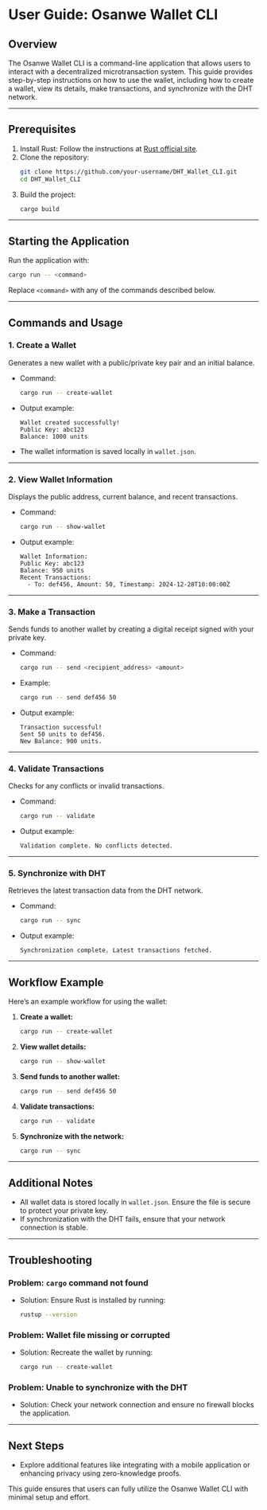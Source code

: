 
# User Guide: Osanwe Wallet CLI

## Overview
The Osanwe Wallet CLI is a command-line application that allows users to interact with a decentralized microtransaction system. This guide provides step-by-step instructions on how to use the wallet, including how to create a wallet, view its details, make transactions, and synchronize with the DHT network.

---

## Prerequisites
1. Install Rust: Follow the instructions at [Rust official site](https://rustup.rs/).
2. Clone the repository:
   ```bash
   git clone https://github.com/your-username/DHT_Wallet_CLI.git
   cd DHT_Wallet_CLI
   ```
3. Build the project:
   ```bash
   cargo build
   ```

---

## Starting the Application
Run the application with:
```bash
cargo run -- <command>
```

Replace `<command>` with any of the commands described below.

---

## Commands and Usage

### 1. **Create a Wallet**
Generates a new wallet with a public/private key pair and an initial balance.

- Command:
  ```bash
  cargo run -- create-wallet
  ```
- Output example:
  ```
  Wallet created successfully!
  Public Key: abc123
  Balance: 1000 units
  ```
- The wallet information is saved locally in `wallet.json`.

---

### 2. **View Wallet Information**
Displays the public address, current balance, and recent transactions.

- Command:
  ```bash
  cargo run -- show-wallet
  ```
- Output example:
  ```
  Wallet Information:
  Public Key: abc123
  Balance: 950 units
  Recent Transactions:
    - To: def456, Amount: 50, Timestamp: 2024-12-28T10:00:00Z
  ```

---

### 3. **Make a Transaction**
Sends funds to another wallet by creating a digital receipt signed with your private key.

- Command:
  ```bash
  cargo run -- send <recipient_address> <amount>
  ```
- Example:
  ```bash
  cargo run -- send def456 50
  ```
- Output example:
  ```
  Transaction successful!
  Sent 50 units to def456.
  New Balance: 900 units.
  ```

---

### 4. **Validate Transactions**
Checks for any conflicts or invalid transactions.

- Command:
  ```bash
  cargo run -- validate
  ```
- Output example:
  ```
  Validation complete. No conflicts detected.
  ```

---

### 5. **Synchronize with DHT**
Retrieves the latest transaction data from the DHT network.

- Command:
  ```bash
  cargo run -- sync
  ```
- Output example:
  ```
  Synchronization complete. Latest transactions fetched.
  ```

---

## Workflow Example
Here’s an example workflow for using the wallet:

1. **Create a wallet:**
   ```bash
   cargo run -- create-wallet
   ```

2. **View wallet details:**
   ```bash
   cargo run -- show-wallet
   ```

3. **Send funds to another wallet:**
   ```bash
   cargo run -- send def456 50
   ```

4. **Validate transactions:**
   ```bash
   cargo run -- validate
   ```

5. **Synchronize with the network:**
   ```bash
   cargo run -- sync
   ```

---

## Additional Notes
- All wallet data is stored locally in `wallet.json`. Ensure the file is secure to protect your private key.
- If synchronization with the DHT fails, ensure that your network connection is stable.

---

## Troubleshooting
### Problem: `cargo` command not found
- Solution: Ensure Rust is installed by running:
  ```bash
  rustup --version
  ```

### Problem: Wallet file missing or corrupted
- Solution: Recreate the wallet by running:
  ```bash
  cargo run -- create-wallet
  ```

### Problem: Unable to synchronize with the DHT
- Solution: Check your network connection and ensure no firewall blocks the application.

---

## Next Steps
- Explore additional features like integrating with a mobile application or enhancing privacy using zero-knowledge proofs.

This guide ensures that users can fully utilize the Osanwe Wallet CLI with minimal setup and effort.
